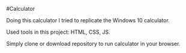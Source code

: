 #Calculator

Doing this calculator I tried to replicate the Windows 10 calculator.

Used tools in this project: HTML, CSS, JS. 

Simply clone or download repository to run calculator in your browser. 



